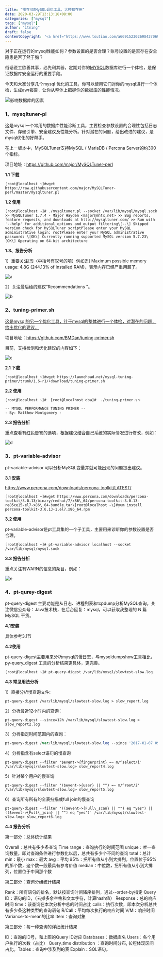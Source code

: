 ```yaml
---
title: "推荐4款MySQL调优工具，大神都在用"
date: 2020-03-29T13:13:18+08:00
categories: ["mysql"]
tags: ["mysql"]
author: "itning"
draft: false
contentCopyright: '<a href="https://www.toutiao.com/a6691523026984370699/" target="_blank">转自老王谈运维</a>'
---
```


对于正在运行的mysql性能如何？参数设置的是否合理？账号设置的是否存在安全隐患是否了然于胸？

俗话说工欲善其事，必先利其器，定期对你的[MYSQL](http://mp.weixin.qq.com/s?__biz=MzI3ODcxMzQzMw==&mid=2247490727&idx=1&sn=4d64de037c0665c57ced6abf12a003ce&chksm=eb539991dc241087c19bd0e70dfda3d03861d00c7536066b09f0723d23d8562551975c44e851&scene=21#wechat_redirect)数据库进行一个体检，是保证数据库安全运行的重要手段。

今天和大家分享几个mysql 优化的工具，你可以使用它们对你的mysql进行一个体检，生成awr报告，让你从整体上把握你的数据库的性能情况。
<!--more-->

![影响数据库的因素](/images/20200129131600.webp)

### 1、mysqltuner-pl

这是mysql一个常用的数据库性能诊断工具，主要检查参数设置的合理性包括日志文件、存储引擎、安全建议及性能分析。针对潜在的问题，给出改进的建议，是mysql优化的好帮手。

在上一版本中，MySQLTuner支持MySQL / MariaDB / Percona Server的约300个指标。

项目地址：https://github.com/major/MySQLTuner-perl

**1.1 下载**

```shell
[root@localhost ~]#wget https://raw.githubusercontent.com/major/MySQLTuner-perl/master/mysqltuner.pl
```

**1.2 使用**

```shell
[root@localhost ~]# ./mysqltuner.pl --socket /var/lib/mysql/mysql.sock >> MySQLTuner 1.7.4 - Major Hayden <major@mhtx.net> >> Bug reports, feature requests, and downloads at http://mysqltuner.com/ >> Run with '--help' for additional options and output filtering\[--\] Skipped version check for MySQLTuner scriptPlease enter your MySQL administrative login: rootPlease enter your MySQL administrative password: \[OK\] Currently running supported MySQL version 5.7.23\[OK\] Operating on 64-bit architecture
```

**1.3、报告分析**

1）重要关注[!!]（中括号有叹号的项）例如[!!] Maximum possible memory usage: 4.8G (244.13% of installed RAM)，表示内存已经严重用超了。

![a](/images/20200329131801.png)

2）关注最后给的建议“Recommendations ”。

![b](/images/20200329131902.png)

### 2、tuning-primer.sh

[这是mysql的另一个优化工具，针于mysql的整体进行一个体检，对潜在的问题，给出优化的建议。](http://mp.weixin.qq.com/s?__biz=MzI3ODcxMzQzMw==&mid=2247491744&idx=1&sn=5916fcf89d2f40065728c7c5dd1b258f&chksm=eb506596dc27ec801f487e7d6917e33cbc02eb59cc155fd1aed0cbde5e82d87ddb9bc1026bdb&scene=21#wechat_redirect)

项目地址：https://github.com/BMDan/tuning-primer.sh

目前，支持检测和优化建议的内容如下：

![c](/images/20200329132003.webp)

**2.1 下载**

```shell
[root@localhost ~]#wget https://launchpad.net/mysql-tuning-primer/trunk/1.6-r1/+download/tuning-primer.sh
```

**2.2 使用**

```shell
[root@localhost ~]#  [root@localhost dba]#  ./tuning-primer.sh

-- MYSQL PERFORMANCE TUNING PRIMER --
- By: Matthew Montgomery -
```

**2.3 报告分析**

重点查看有红色告警的选项，根据建议结合自己系统的实际情况进行修改，例如：

![d](/images/20200329132104.webp)

### 3、pt-variable-advisor

pt-variable-advisor 可以分析MySQL变量并就可能出现的问题提出建议。

**3.1 安装**

https://www.percona.com/downloads/percona-toolkit/LATEST/

```shell
[root@localhost ~]#wget https://www.percona.com/downloads/percona-toolkit/3.0.13/binary/redhat/7/x86\_64/percona-toolkit-3.0.13-re85ce15-el7-x86\_64-bundle.tar\[root@localhost ~\]#yum install percona-toolkit-3.0.13-1.el7.x86_64.rpm
```

**3.2 使用**

pt-variable-advisor是pt工具集的一个子工具，主要用来诊断你的参数设置是否合理。

```shell
[root@localhost ~]# pt-variable-advisor localhost --socket /var/lib/mysql/mysql.sock
```

**3.3 报告分析**

重点关注有WARN的信息的条目，例如：

![e](/images/20200329132205.png)

### 4、pt-qurey-digest

pt-query-digest 主要功能是从日志、进程列表和tcpdump分析MySQL查询。关注微信公众号：Java技术栈，在后台回复：mysql，可以获取我整理的 N 篇 MySQL 干货。

**4.1安装**

具体参考3.1节

**4.2使用**

pt-query-digest主要用来分析mysql的慢日志，与mysqldumpshow工具相比，py-query_digest 工具的分析结果更具体，更完善。

```shell
[root@localhost ~]# pt-query-digest /var/lib/mysql/slowtest-slow.log
```

**4.3 常见用法分析**

1）直接分析慢查询文件:

```shell
pt-query-digest /var/lib/mysql/slowtest-slow.log > slow_report.log
```

2）分析最近12小时内的查询：

```shell
pt-query-digest --since=12h /var/lib/mysql/slowtest-slow.log > slow_report2.log
```

3）分析指定时间范围内的查询：

```powershell
pt-query-digest /var/lib/mysql/slowtest-slow.log --since '2017-01-07 09:30:00' --until '2017-01-07 10:00:00'> > slow_report3.log
```

4）分析指含有select语句的慢查询

```shell
pt-query-digest --filter '$event->{fingerprint} =~ m/^select/i' /var/lib/mysql/slowtest-slow.log> slow_report4.log
```

5）针对某个用户的慢查询

```shell
pt-query-digest --filter '($event->{user} || "") =~ m/^root/i' /var/lib/mysql/slowtest-slow.log> slow_report5.log
```

6）查询所有所有的全表扫描或full join的慢查询

```shell
pt-query-digest --filter '(($event->{Full\_scan} || "") eq "yes") ||(($event->{Full\_join} || "") eq "yes")' /var/lib/mysql/slowtest-slow.log> slow_report6.log
```

**4.4 报告分析**

第一部分：总体统计结果

Overall：总共有多少条查询 Time range：查询执行的时间范围 unique：唯一查询数量，即对查询条件进行参数化以后，总共有多少个不同的查询 total：总计 min：最小 max：最大 avg：平均 95%：把所有值从小到大排列，位置位于95%的那个数，这个数一般最具有参考价值 median：中位数，把所有值从小到大排列，位置位于中间那个数

第二部分：查询分组统计结果

Rank：所有语句的排名，默认按查询时间降序排列，通过--order-by指定 Query ID：语句的ID，（去掉多余空格和文本字符，计算hash值） Response：总的响应时间 time：该查询在本次分析中总的时间占比 calls：执行次数，即本次分析总共有多少条这种类型的查询语句 R/Call：平均每次执行的响应时间 V/M：响应时间Variance-to-mean的比率 Item：查询对象

第三部分：每一种查询的详细统计结果

ID：查询的ID号，和上图的Query ID对应 Databases：数据库名 Users：各个用户执行的次数（占比） Query_time distribution ：查询时间分布, 长短体现区间占比。Tables：查询中涉及到的表 Explain：SQL语句。